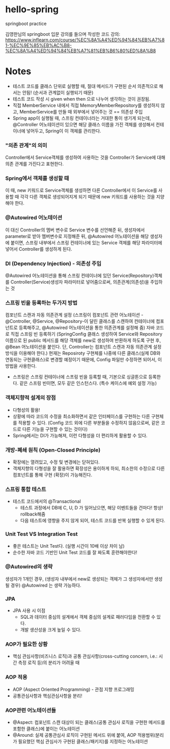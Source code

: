 # hello-spring
springboot practice

김영한님의 springboot 입문 강의를 들으며 작성한 코드
강의: https://www.inflearn.com/course/%EC%8A%A4%ED%94%84%EB%A7%81-%EC%9E%85%EB%AC%B8-%EC%8A%A4%ED%94%84%EB%A7%81%EB%B6%80%ED%8A%B8

# Notes
- 테스트 코드를 클래스 단위로 실행할 때, 절대 메서드가 구현된 순서 의존적으로 해서는 안됨! (순서과 관계없이 실행되기 때문)
- 테스트 코드 작성 시 given when then 으로 나누어 생각하는 것이 권장됨.
- 직접 MemberService 내에서 직접 MemoryMemberRepository를 생성하지 않고, MemberService를 만들 때 외부에서 넣어주는 것 == 의존성 주입
- Spring app이 실행될 때, 스프링 컨테이너라는 거대한 통이 생기게 되는데, @Controller 어노테이션이 있으면 해당 클래스 이름을 가진 객체를 생성해서 컨테이너에 넣어두고, Spring이 이 객체를 관리한다.
### "의존 관계"의 의미
Controller에서 Service객체를 생성하여 사용하는 것을 Controller가 Service에 대해 의존 관계를 가진다고 표현한다.
### Spring에서 객체를 생성할 때
이 때, new 키워드로 Service객체를 생성하면 다른 Controller에서 이 Service를 사용할 때 각각 다른 객체로 생성되어지게 되기 때문에 new 키워드를 사용하는 것을 지양해야 한다.

### @Autowired 어노테이션
이 대신 Controller의 멤버 변수로 Service 변수를 선언해준 뒤, 생성자에서 parameter로 받아 멤버변수로 지정해준 뒤, @Autowired 어노테이션을 해당 생성자에 붙이면, 스프링 내부에서 스프링 컨테이너에 있는 Service 객체를 해당 파라미터에 넣어서 Controller를 생성하게 된다. 

### DI (Dependency Injection) - 의존성 주입
@Autowired 어노테이션을 통해 스프링 컨테이너에 있던 Service(Repository)객체를 Controller(Service)생성자 파라미터로 넣어줌으로써, 의존관계(의존성)을 주입하는 것

### 스프링 빈을 등록하는 두가지 방법
컴포넌트 스캔과 자동 의존관계 설정 (스프링이 컴포넌트 관련 어노테이션 -@Controller, @Service, @Repository-이 달린 클래스를 스캔하여 컨테이너에 컴포넌트로 등록해주고, @Autowired 어노테이션을 통한 의존관계를 설정해 줌)
자바 코드로 직접 스프링 빈 등록하기 (SpringConfig 클래스 생성하여 Service와 Repository이름으로 된 public 메서드를 해당 객체를 new로 생성하여 반환하게 하도록 구현 후, @Bean 어노테이션을 붙인다. 단, Controller는 컴포넌트 스캔과 자동 의존관계 설정 방식을 이용해야 한다.) 
현재는 Reposiroty 구현체를 나중에 다른 클래스(실제 DB와 연동되는 구현클래스)로 변경할 예정이기 때문에, Config 파일만 수정하면 되어서, 이 방법을 사용한다.

- 스프링은 스프링 컨테이너에 스프링 빈을 등록할 때, 기본으로 싱글톤으로 등록한다. 같은 스프링 빈이면, 모두 같은 인스턴스다. (특수 케이스에 예외 설정 가능)

### 객체지향적 설계의 장점
- 다형성의 활용!
- 상황에 따라 코드의 수정을 최소화하면서 같은 인터페이스를 구현하는 다른 구현체를 적용할 수 있다. (Config 코드 외에 다른 부분들을 수정하지 않음으로써, 같은 코드로 다른 기능을 구현할 수 있는 것이다)
- Spring에서는 DI가 가능해져, 이런 다형성을 더 편리하게 활용할 수 있다.

### 개방-폐쇄 원칙 (Open-Closed Principle)
- 확장에는 열려있고, 수정 및 변경에는 닫혀있다.
- 객체지향의 다형성을 잘 활용하면 확장성은 용이하게 하되, 최소한의 수정으로 다른 컴포넌트를 통해 구현 (확장)이 가능해진다.

### 스프링 통합 테스트
- 테스트 코드에서의 @Transactional 
  - 테스트 과정에서 DB에 C, U, D 가 일어났으면, 해당 이벤트들을 건마다! 항상! rollback해줌
  - 다음 테스트에 영향을 주지 않게 되어, 테스트 코드를 반복 실행할 수 있게 된다.

### Unit Test VS Integration Test
- 좋은 테스트는 Unit Test다. (실행 시간이 10배 이상 차이 남)
- 순수한 자바 코드 기반인 Unit Test 코드를 잘 짜도록 훈련해야한다! 

### @Autowired의 생략
생성자가 1개인 경우, (생성자 내부에서 new로 생성되는 객체가 그 생성자에서만 생성될 경우) @Autowired 는 생략 가능하다.

### JPA
- JPA 사용 시 이점
  - SQL과 데이터 중심의 설계에서 객체 중심의 설계로 패러다임을 전환할 수 있다.
  - 개발 생산성을 크게 높일 수 있다.

### AOP가 필요한 상황
  - 핵심 관심사항(비즈니스 로직)과 공통 관심사항(cross-cutting concern, i.e.: 시간 측정 로직 등)의 분리가 어려울 때
  
### AOP 적용
- AOP (Aspect Oriented Programming) - 관점 지향 프로그래밍
- 공통관심사항과 핵심관심사항을 분리!

### AOP관련 어노테이션들
- @Aspect: 컴포넌트 스캔 대상이 되는 클래스(공통 관심사 로직을 구현한 메서드를 포함한 클래스)에 붙이는 어노테이션
- @Around: 실제 공통관심사 로직이 구현된 메서드 위에 붙여, AOP 적용범위(분리가 필요했던 핵심 관심사가 구현된 클래스/패키지)를 지정하는 어노테이션
